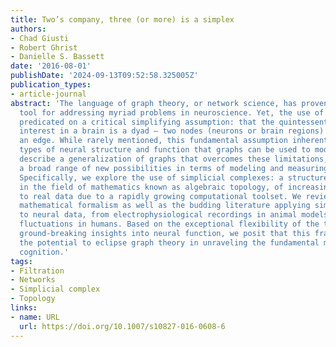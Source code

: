 ```yaml
---
title: Two’s company, three (or more) is a simplex
authors:
- Chad Giusti
- Robert Ghrist
- Danielle S. Bassett
date: '2016-08-01'
publishDate: '2024-09-13T09:52:58.325005Z'
publication_types:
- article-journal
abstract: 'The language of graph theory, or network science, has proven to be an exceptional
  tool for addressing myriad problems in neuroscience. Yet, the use of networks is
  predicated on a critical simplifying assumption: that the quintessential unit of
  interest in a brain is a dyad – two nodes (neurons or brain regions) connected by
  an edge. While rarely mentioned, this fundamental assumption inherently limits the
  types of neural structure and function that graphs can be used to model. Here, we
  describe a generalization of graphs that overcomes these limitations, thereby offering
  a broad range of new possibilities in terms of modeling and measuring neural phenomena.
  Specifically, we explore the use of simplicial complexes: a structure developed
  in the field of mathematics known as algebraic topology, of increasing applicability
  to real data due to a rapidly growing computational toolset. We review the underlying
  mathematical formalism as well as the budding literature applying simplicial complexes
  to neural data, from electrophysiological recordings in animal models to hemodynamic
  fluctuations in humans. Based on the exceptional flexibility of the tools and recent
  ground-breaking insights into neural function, we posit that this framework has
  the potential to eclipse graph theory in unraveling the fundamental mysteries of
  cognition.'
tags:
- Filtration
- Networks
- Simplicial complex
- Topology
links:
- name: URL
  url: https://doi.org/10.1007/s10827-016-0608-6
---
```

